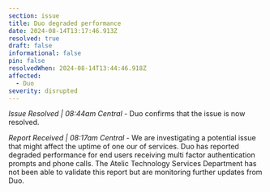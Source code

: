 ```yaml
---
section: issue
title: Duo degraded performance
date: 2024-08-14T13:17:46.913Z
resolved: true
draft: false
informational: false
pin: false
resolvedWhen: 2024-08-14T13:44:46.918Z
affected:
  - Duo
severity: disrupted
---
```

*Issue Resolved | 08:44am Central* - Duo confirms that the issue is now resolved.

*Report Received | 08:17am Central* - We are investigating a potential issue that might affect the uptime of one our of services. Duo has reported degraded performance for end users receiving multi factor authentication prompts and phone calls. The Atelic Technology Services Department has not been able to validate this report but are monitoring further updates from Duo.